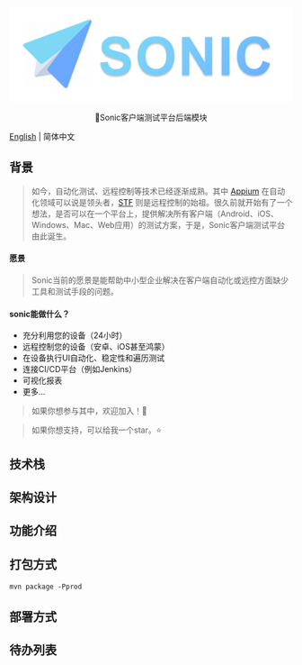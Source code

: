 ![SONIC LOGO](logo.png)
<p align="center">🎉Sonic客户端测试平台后端模块</p>

[English](README.md) | 简体中文

## 背景

>如今，自动化测试、远程控制等技术已经逐渐成熟。其中 [Appium](https://github.com/appium/appium) 在自动化领域可以说是领头者，[STF](https://github.com/openstf/stf) 则是远程控制的始祖。很久前就开始有了一个想法，是否可以在一个平台上，提供解决所有客户端（Android、iOS、Windows、Mac、Web应用）的测试方案，于是，Sonic客户端测试平台由此诞生。
#### 愿景
>Sonic当前的愿景是能帮助中小型企业解决在客户端自动化或远控方面缺少工具和测试手段的问题。
#### sonic能做什么？
+ 充分利用您的设备（24小时）
+ 远程控制您的设备（安卓、iOS甚至鸿蒙）
+ 在设备执行UI自动化、稳定性和遍历测试
+ 连接CI/CD平台（例如Jenkins）
+ 可视化报表
+ 更多...

>如果你想参与其中，欢迎加入！💪

>如果你想支持，可以给我一个star。⭐

## 技术栈

## 架构设计

## 功能介绍

## 打包方式

```
mvn package -Pprod
```
## 部署方式

## 待办列表